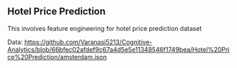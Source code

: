 ## Hotel Price Prediction
This involves feature engineering  for hotel price prediction dataset

Data: https://github.com/Varanasi5213/Cognitive-Analytics/blob/66bfec02afdef9c67a4d5e5e11348546f1749bea/Hotel%20Price%20Prediction/amsterdam.json
